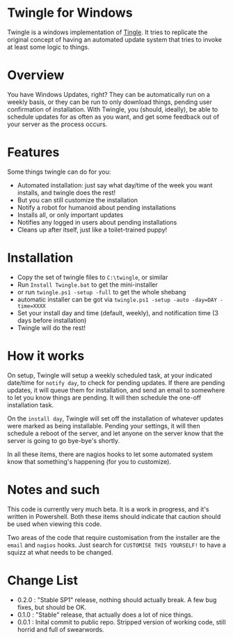 # Twingle for Windows

Twingle is a windows implementation of [Tingle][]. It tries to replicate the original concept of having an automated update system that tries to invoke at least some logic to things. 

# Overview

You have Windows Updates, right? They can be automatically run on a weekly basis, or they can be run to only download things, pending user confirmation of installation. With Twingle, you (should, ideally), be able to schedule updates for as often as you want, and get some feedback out of your server as the process occurs. 

# Features

Some things twingle can do for you:

 - Automated installation: just say what day/time of the week you want installs, and twingle does the rest!
  - But you can still customize the installation
 - Notify a robot for humanoid about pending installations
 - Installs all, or only important updates
 - Notifies any logged in users about pending installations
 - Cleans up after itself, just like a toilet-trained puppy!

# Installation

 - Copy the set of twingle files to `C:\twingle`, or similar
 - Run `Install Twingle.bat` to get the mini-installer
  - or run `twingle.ps1 -setup -full` to get the whole shebang
  - automatic installer can be got via `twingle.ps1 -setup -auto -day=DAY -time=XXXX`
 - Set your install day and time (default, weekly), and notification time (3 days before installation)
 - Twingle will do the rest!

# How it works

On setup, Twingle will setup a weekly scheduled task, at your indicated date/time for `notify day`, to check for pending updates. If there are pending updates, it will queue them for installation, and send an email to somewhere to let you know things are pending. It will then schedule the one-off installation task.

On the `install day`, Twingle will set off the installation of whatever updates were marked as being installable. Pending your settings, it will then schedule a reboot of the server, and let anyone on the server know that the server is going to go bye-bye's shortly. 

In all these items, there are nagios hooks to let some automated system know that something's happening (for you to customize). 
# Notes and such

This code is currently very much beta. It is a work in progress, and it's written in Powershell. Both these items should indicate that caution should be used when viewing this code.

Two areas of the code that require customisation from the installer are the `email` and `nagios` hooks. Just search for `CUSTOMISE THIS YOURSELF!` to have a squizz at what needs to be changed. 

# Change List 

* 0.2.0 : "Stable SP1" release, nothing should actually break. A few bug fixes, but should be OK.
* 0.1.0 : "Stable" release, that actually does a lot of nice things.
* 0.0.1 : Inital commit to public repo. Stripped version of working code, still horrid and full of swearwords. 


[Tingle]: http://github.com/anchor/tingle
